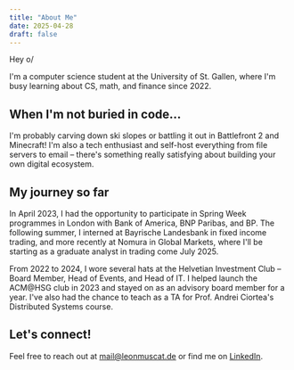 ```yaml
---
title: "About Me"
date: 2025-04-28
draft: false
---
```


Hey o/

I'm a computer science student at the University of St. Gallen, where I'm busy learning about CS, math, and finance since 2022.

## When I'm not buried in code...

I'm probably carving down ski slopes or battling it out in Battlefront 2 and Minecraft! I'm also a tech enthusiast and self-host everything from file servers to email – there's something really satisfying about building your own digital ecosystem.

## My journey so far

In April 2023, I had the opportunity to participate in Spring Week programmes in London with Bank of America, BNP Paribas, and BP. The following summer, I interned at Bayrische Landesbank in fixed income trading, and more recently at Nomura in Global Markets, where I'll be starting as a graduate analyst in trading come July 2025.

From 2022 to 2024, I wore several hats at the Helvetian Investment Club – Board Member, Head of Events, and Head of IT. I helped launch the ACM@HSG club in 2023 and stayed on as an advisory board member for a year. I've also had the chance to teach as a TA for Prof. Andrei Ciortea's Distributed Systems course.

## Let's connect!

Feel free to reach out at mail@leonmuscat.de or find me on [LinkedIn](https://www.linkedin.com/in/leonmuscat/).
